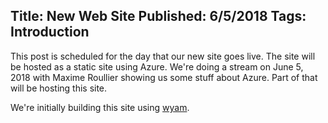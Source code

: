 Title: New Web Site
Published: 6/5/2018
Tags: Introduction
---
This post is scheduled for the day that our new site goes live. The site will be hosted as a static site using Azure. We're doing a stream on June 5, 2018 with Maxime Roullier showing us some stuff about Azure. Part of that will be hosting this site.

We're initially building this site using [wyam](https://wyam.io).
